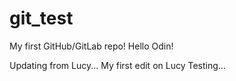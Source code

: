 # git_test
My first GitHub/GitLab repo!
Hello Odin!

Updating from Lucy...
My first edit on Lucy
Testing...